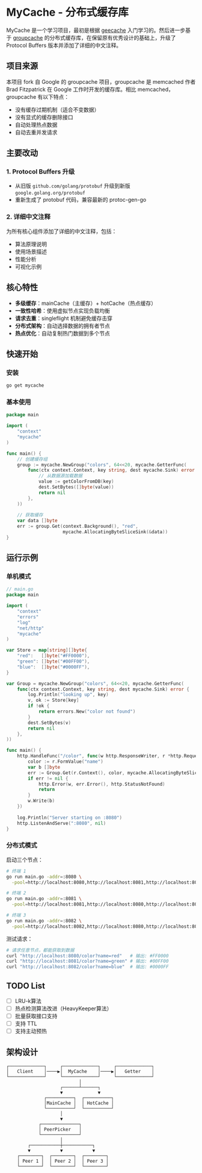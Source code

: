 # MyCache - 分布式缓存库
MyCache 是一个学习项目，最初是根据 [geecache](https://github.com/geektutu/7days-golang) 入门学习的。然后进一步基于 [groupcache](https://github.com/golang/groupcache) 的分布式缓存库，在保留原有优秀设计的基础上，升级了 Protocol Buffers 版本并添加了详细的中文注释。

## 项目来源

本项目 fork 自 Google 的 groupcache 项目，groupcache 是 memcached 作者 Brad Fitzpatrick 在 Google 工作时开发的缓存库。相比 memcached，groupcache 有以下特点：
- 没有缓存过期机制（适合不变数据）
- 没有显式的缓存删除接口
- 自动处理热点数据
- 自动去重并发请求

## 主要改动

### 1. Protocol Buffers 升级
- 从旧版 `github.com/golang/protobuf` 升级到新版 `google.golang.org/protobuf`
- 重新生成了 protobuf 代码，兼容最新的 protoc-gen-go

### 2. 详细中文注释
为所有核心组件添加了详细的中文注释，包括：
- 算法原理说明
- 使用场景描述
- 性能分析
- 可视化示例

## 核心特性

- **多级缓存**：mainCache（主缓存）+ hotCache（热点缓存）
- **一致性哈希**：使用虚拟节点实现负载均衡
- **请求去重**：singleflight 机制避免缓存击穿
- **分布式架构**：自动选择数据的拥有者节点
- **热点优化**：自动复制热门数据到多个节点

## 快速开始

### 安装

```bash
go get mycache
```

### 基本使用

```go
package main

import (
    "context"
    "mycache"
)

func main() {
    // 创建缓存组
    group := mycache.NewGroup("colors", 64<<20, mycache.GetterFunc(
        func(ctx context.Context, key string, dest mycache.Sink) error {
            // 从数据源加载数据
            value := getColorFromDB(key)
            dest.SetBytes([]byte(value))
            return nil
        },
    ))
    
    // 获取缓存
    var data []byte
    err := group.Get(context.Background(), "red", 
                     mycache.AllocatingByteSliceSink(&data))
}
```

## 运行示例

### 单机模式

```go
// main.go
package main

import (
    "context"
    "errors"
    "log"
    "net/http"
    "mycache"
)

var Store = map[string][]byte{
    "red":   []byte("#FF0000"),
    "green": []byte("#00FF00"),
    "blue":  []byte("#0000FF"),
}

var Group = mycache.NewGroup("colors", 64<<20, mycache.GetterFunc(
    func(ctx context.Context, key string, dest mycache.Sink) error {
        log.Println("looking up", key)
        v, ok := Store[key]
        if !ok {
            return errors.New("color not found")
        }
        dest.SetBytes(v)
        return nil
    },
))

func main() {
    http.HandleFunc("/color", func(w http.ResponseWriter, r *http.Request) {
        color := r.FormValue("name")
        var b []byte
        err := Group.Get(r.Context(), color, mycache.AllocatingByteSliceSink(&b))
        if err != nil {
            http.Error(w, err.Error(), http.StatusNotFound)
            return
        }
        w.Write(b)
    })
    
    log.Println("Server starting on :8080")
    http.ListenAndServe(":8080", nil)
}
```

### 分布式模式

启动三个节点：

```bash
# 终端 1
go run main.go -addr=:8080 \
  -pool=http://localhost:8080,http://localhost:8081,http://localhost:8082

# 终端 2
go run main.go -addr=:8081 \
  -pool=http://localhost:8081,http://localhost:8080,http://localhost:8082

# 终端 3
go run main.go -addr=:8082 \
  -pool=http://localhost:8082,http://localhost:8080,http://localhost:8081
```

测试请求：
```bash
# 请求任意节点，都能获取到数据
curl "http://localhost:8080/color?name=red"   # 输出: #FF0000
curl "http://localhost:8081/color?name=green" # 输出: #00FF00
curl "http://localhost:8082/color?name=blue"  # 输出: #0000FF
```

## TODO List

- [ ] LRU-k算法
- [ ] 热点检测算法改进（HeavyKeeper算法）
- [ ] 批量获取接口支持
- [ ] 支持 TTL
- [ ] 支持主动预热

## 架构设计

```
┌─────────────┐     ┌─────────────┐     ┌─────────────┐
│   Client    │────▶│  MyCache    │────▶│   Getter    │
└─────────────┘     └─────────────┘     └─────────────┘
                           │
                    ┌──────┴──────┐
                    ▼             ▼
              ┌──────────┐  ┌──────────┐
              │MainCache │  │ HotCache │
              └──────────┘  └──────────┘
                    │
                    ▼
            ┌──────────────┐
            │ PeerPicker   │
            └──────────────┘
                    │
        ┌───────────┼───────────┐
        ▼           ▼           ▼
    ┌────────┐  ┌────────┐  ┌────────┐
    │ Peer 1 │  │ Peer 2 │  │ Peer 3 │
    └────────┘  └────────┘  └────────┘
```
